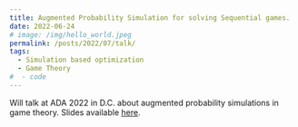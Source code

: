```yaml
---
title: Augmented Probability Simulation for solving Sequential games.
date: 2022-06-24
# image: /img/hello_world.jpeg
permalink: /posts/2022/07/talk/
tags:
  - Simulation based optimization
  - Game Theory
#  - code
---
```


Will talk at ADA 2022 in D.C. about augmented probability simulations in game theory. Slides available [here](/files/aps.html).